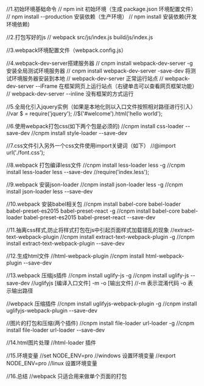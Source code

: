 ﻿//1.初始环境基础命令
// npm init 初始环境（生成 package.json 环境配置文件）
// npm install --production 安装依赖（生产环境）
// npm install 安装依赖(开发环境依赖)

//2.打包写好的js
// webpack src/js/index.js build/js/index.js

//3.webpack环境配置文件（webpack.config.js）

//4.webpack-dev-server搭建服务器
//  cnpm install webpack-dev-server -g 安装全局测试环境服务器
//  cnpm install webpack-dev-server -save-dev 将测试环境服务器安装到本地
//  webpack-dev-server  正常运行站点
//  webpack-dev-server --iFrame 在框架网页上运行站点（右键单击可以查看网页框架功能）
//  webpack-dev-server --inline 没有框架的方式运行

//5.全局化引入jquery实例（如果是本地化则以入口文件按照相对路径进行引入）
//var $ = require('jquery');
//$('#welcome').html('hello world');

//6.使用webpack打包css(如下两个包是必须的)
//cnpm install css-loader --save-dev
//cnpm install style-loader --save-dev

//7.css文件引入另外一个css文件使用import关键词（如下）
//@import url('./font.css');

//8.webpack 打包编译less文件
//cnpm install less-loader less -g
//cnpm install less-loader less --save-dev
//require('index.less');

//9.webpack 安装json-loader
//cnpm install json-loader less -g
//cnpm install json-loader less --save-dev

//10.webpack 安装babel相关包
//cnpm install babel-core babel-loader babel-preset-es2015 babel-preset-react -g
//cnpm install babel-core babel-loader babel-preset-es2015 babel-preset-react --save-dev

//11.抽离css样式,防止将样式打包在js中引起页面样式加载错乱的现象
//extract-text-webpack-plugin
//cnpm install extract-text-webpack-plugin -g
//cnpm install extract-text-webpack-plugin --save-dev

//12.生成html文件
//html-webpack-plugin 
//cnpm install html-webpack-plugin --save-dev

//13.webpack 压缩js插件
//cnpm install uglify-js -g
//cnpm install uglify-js --save-dev
//uglifyjs [编译入口文件]  -m -o [输出文件]  //-m 表示混淆代码 -o 表示输出路径

//webpack 压缩插件
//cnpm install uglifyjs-webpack-plugin -g
//cnpm install uglifyjs-webpack-plugin --save-dev

//图片的打包和压缩(两个插件)
//cnpm install file-loader url-loader -g
//cnpm install file-loader url-loader --save-dev

//14.html图片处理
//html-loader 插件

//15.环境变量
//set NODE_ENV=pro      //windows 设置环境变量
//export NODE_ENV=pro   //linux 设置环境变量

//16.总结
//webpack 只适合用来做单个页面的打包
